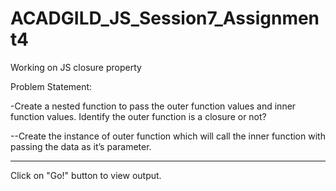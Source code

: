 # ACADGILD_JS_Session7_Assignment4
Working on JS closure property

Problem Statement:

-Create a nested function to pass the outer function values and inner function values.
Identify the outer function is a closure or not?

--Create the instance of outer function which will call the inner function with passing the
data as it’s parameter.

----------------------------------------------------------------------------------------------------
Click on "Go!" button to view output.
